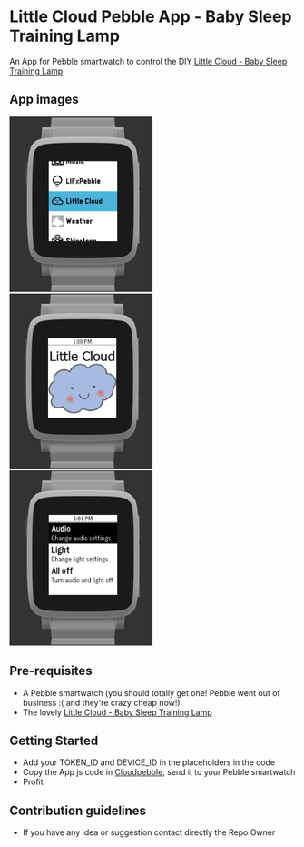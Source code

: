 Little Cloud Pebble App - Baby Sleep Training Lamp
===================================

An App for Pebble smartwatch to control the DIY [Little Cloud - Baby Sleep Training Lamp](https://github.com/ltpitt/c-photon-baby-sleep-training-lamp)

App images
--------------
<img src="/resources/images/little_cloud_pebble_app_icon.png" width="50%">
<img src="/resources/images/little_cloud_pebble_app_splashscreen.png" width="50%">
<img src="/resources/images/little_cloud_pebble_app_main_menu.png" width="50%">

Pre-requisites
--------------

- A Pebble smartwatch (you should totally get one! Pebble went out of business :( and they're crazy cheap now!)
- The lovely [Little Cloud - Baby Sleep Training Lamp](https://github.com/ltpitt/c-photon-baby-sleep-training-lamp)

Getting Started
---------------

* Add your TOKEN_ID and DEVICE_ID in the placeholders in the code
* Copy the App js code in [Cloudpebble](https://cloudpebble.net), send it to your Pebble smartwatch
* Profit


Contribution guidelines
---------------
* If you have any idea or suggestion contact directly the Repo Owner

